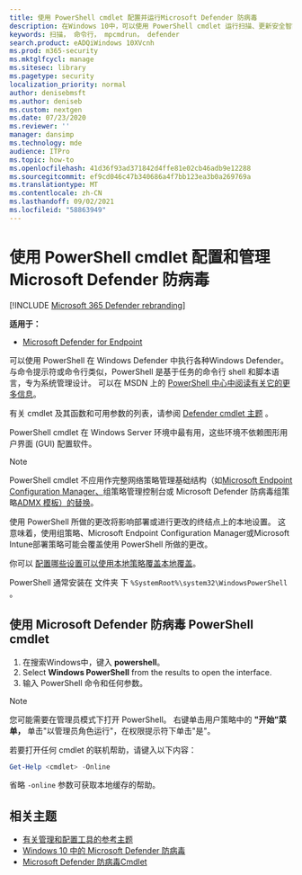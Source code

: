 ```yaml
---
title: 使用 PowerShell cmdlet 配置并运行Microsoft Defender 防病毒
description: 在Windows 10中，可以使用 PowerShell cmdlet 运行扫描、更新安全智能以及更改 Microsoft Defender 防病毒。
keywords: 扫描， 命令行， mpcmdrun， defender
search.product: eADQiWindows 10XVcnh
ms.prod: m365-security
ms.mktglfcycl: manage
ms.sitesec: library
ms.pagetype: security
localization_priority: normal
author: denisebmsft
ms.author: deniseb
ms.custom: nextgen
ms.date: 07/23/2020
ms.reviewer: ''
manager: dansimp
ms.technology: mde
audience: ITPro
ms.topic: how-to
ms.openlocfilehash: 41d36f93ad371842d4ffe81e02cb46adb9e12288
ms.sourcegitcommit: ef9cd046c47b340686a4f7bb123ea3b0a269769a
ms.translationtype: MT
ms.contentlocale: zh-CN
ms.lasthandoff: 09/02/2021
ms.locfileid: "58863949"
---
```

# <a name="use-powershell-cmdlets-to-configure-and-manage-microsoft-defender-antivirus"></a>使用 PowerShell cmdlet 配置和管理Microsoft Defender 防病毒

[!INCLUDE [Microsoft 365 Defender rebranding](../../includes/microsoft-defender.md)]


**适用于：**

- [Microsoft Defender for Endpoint](/microsoft-365/security/defender-endpoint/)

可以使用 PowerShell 在 Windows Defender 中执行各种Windows Defender。 与命令提示符或命令行类似，PowerShell 是基于任务的命令行 shell 和脚本语言，专为系统管理设计。 可以在 MSDN 上的 [PowerShell 中心中阅读有关它的更多信息](/previous-versions/msdn10/mt173057(v=msdn.10))。

有关 cmdlet 及其函数和可用参数的列表，请参阅 [Defender cmdlet 主题](/powershell/module/defender) 。

PowerShell cmdlet 在 Windows Server 环境中最有用，这些环境不依赖图形用户界面 (GUI) 配置软件。

> [!NOTE]
> PowerShell cmdlet 不应用作完整网络策略管理基础结构（如[Microsoft Endpoint Configuration Manager、](/configmgr)组策略管理控制台或 Microsoft Defender 防病毒[](/previous-versions/windows/it-pro/windows-server-2008-R2-and-2008/cc731212(v=ws.11))组策略[ADMX 模板）的替换](https://www.microsoft.com/download/101445)。

使用 PowerShell 所做的更改将影响部署或进行更改的终结点上的本地设置。 这意味着，使用组策略、Microsoft Endpoint Configuration Manager或Microsoft Intune部署策略可能会覆盖使用 PowerShell 所做的更改。

你可以 [配置哪些设置可以使用本地策略覆盖本地覆盖](configure-local-policy-overrides-microsoft-defender-antivirus.md)。

PowerShell 通常安装在 文件夹 下 `%SystemRoot%\system32\WindowsPowerShell` 。

## <a name="use-microsoft-defender-antivirus-powershell-cmdlets"></a>使用 Microsoft Defender 防病毒 PowerShell cmdlet

1. 在搜索Windows中，键入 **powershell**。
2. Select **Windows PowerShell** from the results to open the interface.
3. 输入 PowerShell 命令和任何参数。

> [!NOTE]
> 您可能需要在管理员模式下打开 PowerShell。 右键单击用户策略中的 **"开始"菜单，** 单击"以管理员角色运行"，在权限提示符下单击"是"。

若要打开任何 cmdlet 的联机帮助，请键入以下内容：

```PowerShell
Get-Help <cmdlet> -Online
```

省略 `-online` 参数可获取本地缓存的帮助。

## <a name="related-topics"></a>相关主题

- [有关管理和配置工具的参考主题](configuration-management-reference-microsoft-defender-antivirus.md)
- [Windows 10 中的 Microsoft Defender 防病毒](microsoft-defender-antivirus-in-windows-10.md)
- [Microsoft Defender 防病毒Cmdlet](/powershell/module/defender)